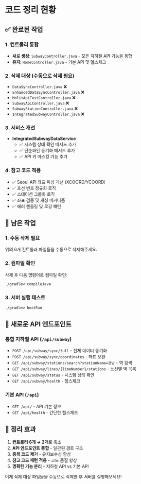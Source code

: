 # 코드 정리 현황

## ✅ 완료된 작업

### 1. 컨트롤러 통합
- **새로 생성**: `SubwayController.java` - 모든 지하철 API 기능을 통합
- **유지**: `HomeController.java` - 기본 API 및 헬스체크

### 2. 삭제 대상 (수동으로 삭제 필요)
- `DataSyncController.java` ❌
- `EnhancedDataSyncController.java` ❌  
- `MolitApiTestController.java` ❌
- `SubwayApiController.java` ❌
- `SubwayStationController.java` ❌
- `IntegratedSubwayController.java` ❌

### 3. 서비스 개선
- **IntegratedSubwayDataService** 
  - ✅ 시스템 상태 확인 메서드 추가
  - ✅ 단순화된 동기화 메서드 추가
  - ✅ API 키 마스킹 기능 추가

### 4. 참고 코드 적용
- ✅ Seoul API 좌표 파싱 개선 (XCOORD/YCOORD)
- ✅ 호선 번호 정규화 로직
- ✅ 스테이션 그룹화 로직
- ✅ 좌표 검증 및 캐싱 메커니즘
- ✅ 에러 핸들링 및 로깅 패턴

## 🔄 남은 작업

### 1. 수동 삭제 필요
위의 6개 컨트롤러 파일들을 수동으로 삭제해주세요.

### 2. 컴파일 확인
삭제 후 다음 명령어로 컴파일 확인:
```bash
./gradlew compileJava
```

### 3. 서버 실행 테스트
```bash
./gradlew bootRun
```

## 🎯 새로운 API 엔드포인트

### 통합 지하철 API (`/api/subway`)
- `POST /api/subway/sync/full` - 전체 데이터 동기화
- `POST /api/subway/sync/coordinates` - 좌표 보완
- `GET /api/subway/stations/search?stationName=강남` - 역 검색  
- `GET /api/subway/lines/{lineNumber}/stations` - 노선별 역 목록
- `GET /api/subway/status` - 시스템 상태 확인
- `GET /api/subway/health` - 헬스체크

### 기본 API (`/api`)
- `GET /api/` - API 기본 정보
- `GET /api/health` - 간단한 헬스체크

## 📝 정리 효과

1. **컨트롤러 6개 → 2개**로 축소
2. **API 엔드포인트 통합** - 일관된 경로 구조
3. **중복 코드 제거** - 유지보수성 향상  
4. **참고 코드 패턴 적용** - 코드 품질 향상
5. **명확한 기능 분리** - 지하철 API vs 기본 API

이제 삭제 대상 파일들을 수동으로 삭제한 후 서버를 실행해보세요!